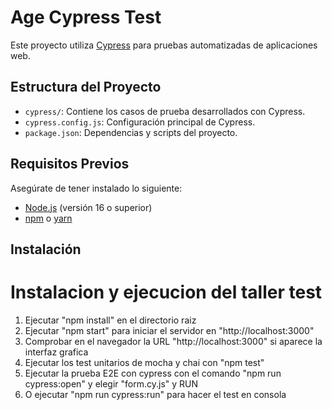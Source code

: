 # Age Cypress Test

Este proyecto utiliza [Cypress](https://www.cypress.io/) para pruebas automatizadas de aplicaciones web. 

## Estructura del Proyecto

- `cypress/`: Contiene los casos de prueba desarrollados con Cypress.
- `cypress.config.js`: Configuración principal de Cypress.
- `package.json`: Dependencias y scripts del proyecto.

## Requisitos Previos

Asegúrate de tener instalado lo siguiente:

- [Node.js](https://nodejs.org/) (versión 16 o superior)
- [npm](https://www.npmjs.com/) o [yarn](https://yarnpkg.com/)

## Instalación

# Instalacion y ejecucion del taller test
1. Ejecutar "npm install" en el directorio raiz
2. Ejecutar "npm start" para iniciar el servidor en "http://localhost:3000"
3. Comprobar en el navegador la URL "http://localhost:3000" si aparece la interfaz grafica
4. Ejecutar los test unitarios de mocha y chai con "npm test"
5. Ejecutar la prueba E2E con cypress con el comando "npm run cypress:open" y elegir "form.cy.js" y RUN
6. O ejecutar "npm run cypress:run" para hacer el test en consola
